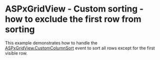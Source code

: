 # ASPxGridView - Custom sorting - how to exclude the first row from sorting


<p>This example demonstrates how to handle the <a href="http://documentation.devexpress.com/#AspNet/DevExpressWebASPxGridViewASPxGridView_CustomColumnSorttopic">ASPxGridView.CustomColumnSort</a> event to sort all rows except for the first visible row.</p>

<br/>


